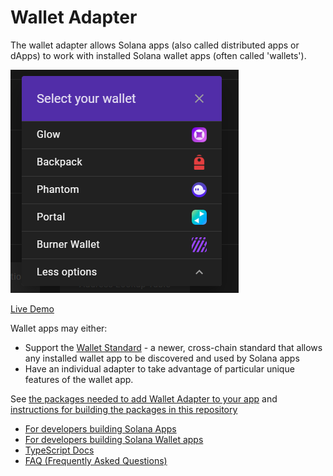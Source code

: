 # Wallet Adapter

The wallet adapter allows Solana apps (also called distributed apps or dApps) to work with installed Solana wallet apps (often called 'wallets').

![Wallets](wallets.png)

[Live Demo](https://solana-labs.github.io/wallet-adapter/example/)

Wallet apps may either:

 - Support the [Wallet Standard](https://github.com/wallet-standard/wallet-standard) - a newer, cross-chain standard that allows any installed wallet app to be discovered and used by Solana apps
 - Have an individual adapter to take advantage of particular unique features of the wallet app.

See [the packages needed to add Wallet Adapter to your app](./PACKAGES.md) and [instructions for building the packages in this repository](./BUILD.md)

- [For developers building Solana Apps](./APP.md)
- [For developers building Solana Wallet apps](./WALLET.md)
- [TypeScript Docs](https://solana-labs.github.io/wallet-adapter/)
- [FAQ (Frequently Asked Questions)](./FAQ.md)
